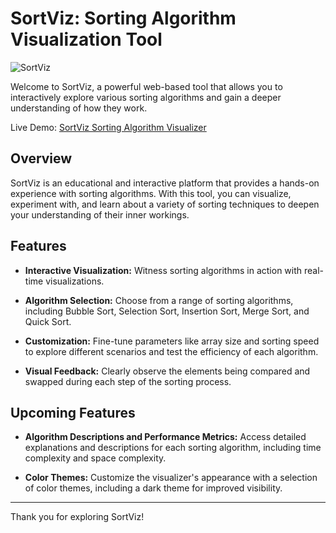 # SortViz: Sorting Algorithm Visualization Tool

![SortViz](https://github.com/akshikamde21/sorting-algorithm-visualizer/blob/1450899a84d219b68f424768a1abb9bef719d905/assets/demo2.png)

Welcome to SortViz, a powerful web-based tool that allows you to interactively explore various sorting algorithms and gain a deeper understanding of how they work.

Live Demo: [SortViz Sorting Algorithm Visualizer](https://akshikamde21.github.io/sorting-algorithm-visualizer/)

## Overview

SortViz is an educational and interactive platform that provides a hands-on experience with sorting algorithms. With this tool, you can visualize, experiment with, and learn about a variety of sorting techniques to deepen your understanding of their inner workings.

## Features

- **Interactive Visualization:** 
Witness sorting algorithms in action with real-time visualizations.

- **Algorithm Selection:**
Choose from a range of sorting algorithms, including Bubble Sort, Selection Sort, Insertion Sort, Merge Sort, and Quick Sort.

- **Customization:**
Fine-tune parameters like array size and sorting speed to explore different scenarios and test the efficiency of each algorithm.

- **Visual Feedback:**
Clearly observe the elements being compared and swapped during each step of the sorting process.

## Upcoming Features

- **Algorithm Descriptions and Performance Metrics:**
Access detailed explanations and descriptions for each sorting algorithm, including time complexity and space complexity.

- **Color Themes:**
Customize the visualizer's appearance with a selection of color themes, including a dark theme for improved visibility.

---

Thank you for exploring SortViz! 
